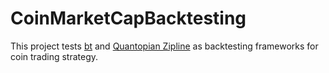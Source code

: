 # CoinMarketCapBacktesting
This project tests [bt](http://pmorissette.github.io/bt) and [Quantopian Zipline](https://github.com/quantopian/zipline) as backtesting frameworks for coin trading strategy.
